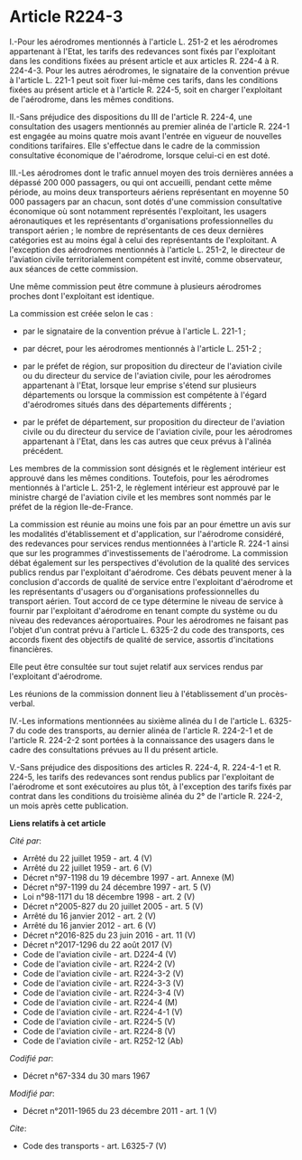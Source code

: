 # Article R224-3

I.-Pour les aérodromes mentionnés à l'article L. 251-2 et les aérodromes appartenant à l'Etat, les tarifs des redevances sont
fixés par l'exploitant dans les conditions fixées au présent article et aux articles R. 224-4 à R. 224-4-3. Pour les autres
aérodromes, le signataire de la convention prévue à l'article L. 221-1 peut soit fixer lui-même ces tarifs, dans les
conditions fixées au présent article et à l'article R. 224-5, soit en charger l'exploitant de l'aérodrome, dans les mêmes
conditions. 

II.-Sans préjudice des dispositions du III de l'article R. 224-4, une consultation des usagers mentionnés au premier alinéa
de l'article R. 224-1 est engagée au moins quatre mois avant l'entrée en vigueur de nouvelles conditions tarifaires. Elle
s'effectue dans le cadre de la commission consultative économique de l'aérodrome, lorsque celui-ci en est doté. 

III.-Les aérodromes dont le trafic annuel moyen des trois dernières années a dépassé 200 000 passagers, ou qui ont accueilli,
pendant cette même période, au moins deux transporteurs aériens représentant en moyenne 50 000 passagers par an chacun, sont
dotés d'une commission consultative économique où sont notamment représentés l'exploitant, les usagers aéronautiques et les
représentants d'organisations professionnelles du transport aérien ; le nombre de représentants de ces deux dernières
catégories est au moins égal à celui des représentants de l'exploitant. A l'exception des aérodromes mentionnés à l'article
L. 251-2, le directeur de l'aviation civile territorialement compétent est invité, comme observateur, aux séances de cette
commission. 

Une même commission peut être commune à plusieurs aérodromes proches dont l'exploitant est identique. 

La commission est créée selon le cas :

- par le signataire de la convention prévue à l'article L. 221-1 ;

- par décret, pour les aérodromes mentionnés à l'article L. 251-2 ;

- par le préfet de région, sur proposition du directeur de l'aviation civile ou du directeur du service de l'aviation civile,
pour les aérodromes appartenant à l'Etat, lorsque leur emprise s'étend sur plusieurs départements ou lorsque la commission
est compétente à l'égard d'aérodromes situés dans des départements différents ;

- par le préfet de département, sur proposition du directeur de l'aviation civile ou du directeur du service de l'aviation
civile, pour les aérodromes appartenant à l'Etat, dans les cas autres que ceux prévus à l'alinéa précédent. 

Les membres de la commission sont désignés et le règlement intérieur est approuvé dans les mêmes conditions. Toutefois, pour
les aérodromes mentionnés à l'article L. 251-2, le règlement intérieur est approuvé par le ministre chargé de l'aviation
civile et les membres sont nommés par le préfet de la région Ile-de-France. 

La commission est réunie au moins une fois par an pour émettre un avis sur les modalités d'établissement et d'application,
sur l'aérodrome considéré, des redevances pour services rendus mentionnées à l'article R. 224-1 ainsi que sur les programmes
d'investissements de l'aérodrome. La commission débat également sur les perspectives d'évolution de la qualité des services
publics rendus par l'exploitant d'aérodrome. Ces débats peuvent mener à la conclusion d'accords de qualité de service entre
l'exploitant d'aérodrome et les représentants d'usagers ou d'organisations professionnelles du transport aérien. Tout accord
de ce type détermine le niveau de service à fournir par l'exploitant d'aérodrome en tenant compte du système ou du niveau des
redevances aéroportuaires. Pour les aérodromes ne faisant pas l'objet d'un contrat prévu à l'article L. 6325-2 du code des
transports, ces accords fixent des objectifs de qualité de service, assortis d'incitations financières. 

Elle peut être consultée sur tout sujet relatif aux services rendus par l'exploitant d'aérodrome. 

Les réunions de la commission donnent lieu à l'établissement d'un procès-verbal. 

IV.-Les informations mentionnées au sixième alinéa du I de l'article L. 6325-7 du code des transports, au dernier alinéa de
l'article R. 224-2-1 et de l'article R. 224-2-2 sont portées à la connaissance des usagers dans le cadre des consultations
prévues au II du présent article. 

V.-Sans préjudice des dispositions des articles R. 224-4, R. 224-4-1 et R. 224-5, les tarifs des redevances sont rendus
publics par l'exploitant de l'aérodrome et sont exécutoires au plus tôt, à l'exception des tarifs fixés par contrat dans les
conditions du troisième alinéa du 2° de l'article R. 224-2, un mois après cette publication.

**Liens relatifs à cet article**

_Cité par_:

  - Arrêté du 22 juillet 1959 - art. 4 (V)
  - Arrêté du 22 juillet 1959 - art. 6 (V)
  - Décret n°97-1198 du 19 décembre 1997 - art. Annexe (M)
  - Décret n°97-1199 du 24 décembre 1997 - art. 5 (V)
  - Loi n°98-1171 du 18 décembre 1998 - art. 2 (V)
  - Décret n°2005-827 du 20 juillet 2005 - art. 5 (V)
  - Arrêté du 16 janvier 2012 - art. 2 (V)
  - Arrêté du 16 janvier 2012 - art. 6 (V)
  - Décret n°2016-825 du 23 juin 2016 - art. 11 (V)
  - Décret n°2017-1296 du 22 août 2017 (V)
  - Code de l'aviation civile - art. D224-4 (V)
  - Code de l'aviation civile - art. R224-2 (V)
  - Code de l'aviation civile - art. R224-3-2 (V)
  - Code de l'aviation civile - art. R224-3-3 (V)
  - Code de l'aviation civile - art. R224-3-4 (V)
  - Code de l'aviation civile - art. R224-4 (M)
  - Code de l'aviation civile - art. R224-4-1 (V)
  - Code de l'aviation civile - art. R224-5 (V)
  - Code de l'aviation civile - art. R224-8 (V)
  - Code de l'aviation civile - art. R252-12 (Ab)

_Codifié par_:

  - Décret n°67-334 du 30 mars 1967

_Modifié par_:

  - Décret n°2011-1965 du 23 décembre 2011 - art. 1 (V)

_Cite_:

  - Code des transports - art. L6325-7 (V)
